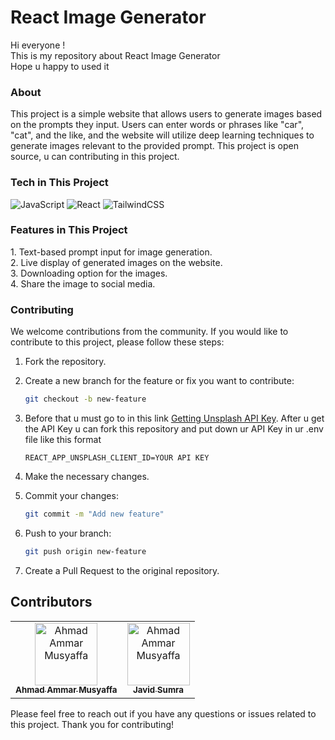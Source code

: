 # React Image Generator
<p>Hi everyone ! <br>
This is my repository about React Image Generator<br>
Hope u happy to used it</p>

<h3>About</h3>
This project is a simple website that allows users to generate images based on the prompts they input. Users can enter words or phrases like "car", "cat", and the like, and the website will utilize deep learning techniques to generate images relevant to the provided prompt. This project is open source, u can contributing in this project.
<br>

<h3>Tech in This Project</h3>

![JavaScript](https://img.shields.io/badge/javascript-%23323330.svg?style=for-the-badge&logo=javascript&logoColor=%23F7DF1E)  ![React](https://img.shields.io/badge/react-%2320232a.svg?style=for-the-badge&logo=react&logoColor=%2361DAFB) ![TailwindCSS](https://img.shields.io/badge/tailwindcss-%2338B2AC.svg?style=for-the-badge&logo=tailwind-css&logoColor=white)



<h3>Features in This Project</h3>
1. Text-based prompt input for image generation.
<br>
2. Live display of generated images on the website.
<br>
3. Downloading option for the images.
<br>
4. Share the image to social media.
<br>

<h3>Contributing</h3>
We welcome contributions from the community. If you would like to contribute to this project, please follow these steps:

1. Fork the repository.
2. Create a new branch for the feature or fix you want to contribute:

   ```bash
   git checkout -b new-feature
   ```

3. Before that u must go to in this link [Getting Unsplash API Key](https://unsplash.com/developers). After u get the API Key u can fork this repository and put down ur API Key in ur .env file like this format
   ```
   REACT_APP_UNSPLASH_CLIENT_ID=YOUR API KEY
   ```
4. Make the necessary changes.
5. Commit your changes:

   ```bash
   git commit -m "Add new feature"
   ```

6. Push to your branch:

   ```bash
   git push origin new-feature
   ```

7. Create a Pull Request to the original repository.

## Contributors

<table>
  <tbody>
    <tr>
         <td align="center"><a href="https://github.com/ahmadammarm"><img src="https://avatars.githubusercontent.com/u/113039347?v=4?s=100" width="100px;" alt="Ahmad Ammar Musyaffa
"/><br /><sub><b>Ahmad Ammar Musyaffa
</b></sub></a><br /></td>
         <td align="center"><a href="https://github.com/javidsumra"><img src="https://avatars.githubusercontent.com/u/112365664?v=4" width="100px;" alt="Ahmad Ammar Musyaffa
"/><br /><sub><b>Javid Sumra
</b></sub></a><br /></td>
    </tr>
  </tbody>
</table>

Please feel free to reach out if you have any questions or issues related to this project. Thank you for contributing!







